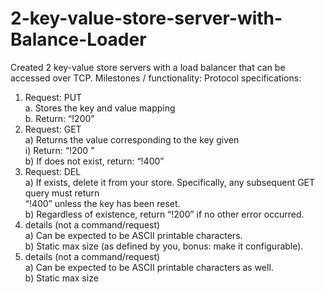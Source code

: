 # 2-key-value-store-server-with-Balance-Loader
Created 2 key-value store servers with a load balancer that can be accessed over TCP.
Milestones / functionality:
Protocol specifications:

1. Request: PUT <key> <value>  
    a. Stores the key and value mapping  
    b. Return: “!200”  
2. Request: GET <key>  
     a) Returns the value corresponding to the key given  
           i) Return: “!200 <value>”  
      b) If <key> does not exist, return: “!400”  
3. Request: DEL <key>  
     a) If <key> exists, delete it from your store. Specifically, any subsequent GET query must return   
         “!400” unless the key has been reset.  
      b) Regardless of existence, return “!200” if no other error occurred.  
4. <key> details (not a command/request)  
      a) Can be expected to be ASCII printable characters.  
      b) Static max size (as defined by you, bonus: make it configurable).  
5. <value> details (not a command/request)  
      a) Can be expected to be ASCII printable characters as well.  
      b) Static max size  
